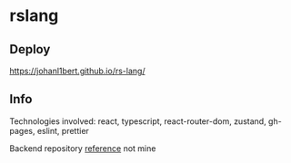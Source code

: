 # rslang

## Deploy

https://johanl1bert.github.io/rs-lang/

## Info

Technologies involved: react, typescript, react-router-dom, zustand, gh-pages, eslint, prettier

Backend repository [reference](https://github.com/JohanL1bert/react-rslang-be) not mine
